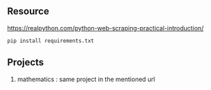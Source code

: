 ## Resource


https://realpython.com/python-web-scraping-practical-introduction/

```python
pip install requirements.txt
```

## Projects

1) mathematics : same project in the mentioned url